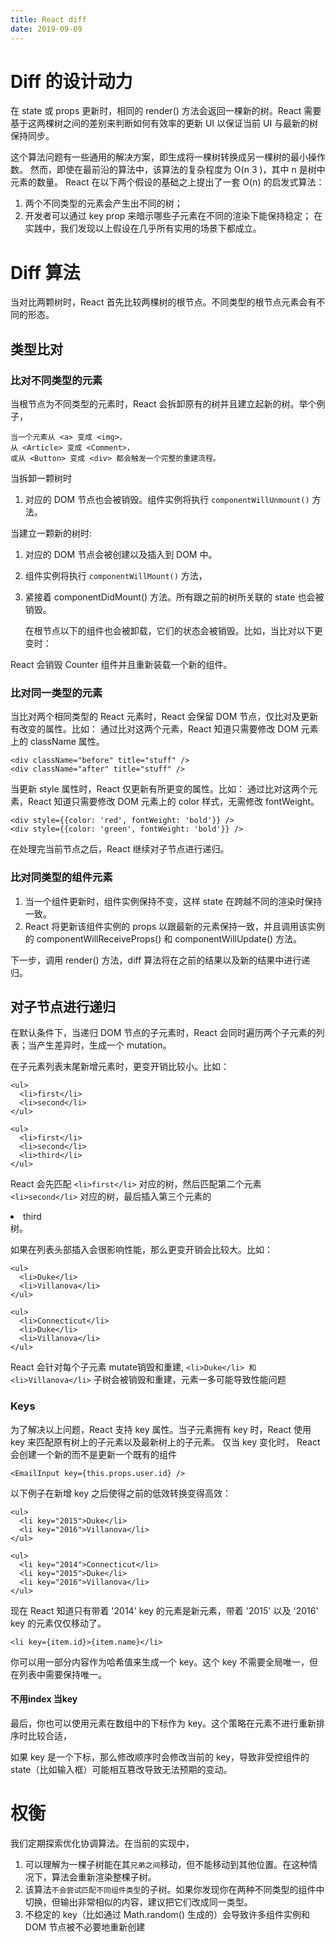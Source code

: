 ```yaml
---
title: React diff
date: 2019-09-09
---
```

# Diff 的设计动力
在 state 或 props 更新时，相同的 render() 方法会返回一棵新的树。React 需要基于这两棵树之间的差别来判断如何有效率的更新 UI 以保证当前 UI 与最新的树保持同步。

这个算法问题有一些通用的解决方案，即生成将一棵树转换成另一棵树的最小操作数。 然而，即使在最前沿的算法中，该算法的复杂程度为 O(n 3 )，其中 n 是树中元素的数量。 React 在以下两个假设的基础之上提出了一套 O(n) 的启发式算法：

1. 两个不同类型的元素会产生出不同的树；
2. 开发者可以通过 key prop 来暗示哪些子元素在不同的渲染下能保持稳定；
在实践中，我们发现以上假设在几乎所有实用的场景下都成立。

# Diff 算法
当对比两颗树时，React 首先比较两棵树的根节点。不同类型的根节点元素会有不同的形态。
## 类型比对 
### 比对不同类型的元素
当根节点为不同类型的元素时，React 会拆卸原有的树并且建立起新的树。举个例子，

    当一个元素从 <a> 变成 <img>，
    从 <Article> 变成 <Comment>，
    或从 <Button> 变成 <div> 都会触发一个完整的重建流程。

当拆卸一颗树时
1. 对应的 DOM 节点也会被销毁。组件实例将执行 `componentWillUnmount()` 方法。

当建立一颗新的树时:
1. 对应的 DOM 节点会被创建以及插入到 DOM 中。
2. 组件实例将执行 `componentWillMount()` 方法，
3. 紧接着 componentDidMount() 方法。所有跟之前的树所关联的 state 也会被销毁。

    在根节点以下的组件也会被卸载，它们的状态会被销毁。比如，当比对以下更变时：

    <div>
        <Counter />
    </div>

    <span>
        <Counter />
    </span>

React 会销毁 Counter 组件并且重新装载一个新的组件。

### 比对同一类型的元素
当比对两个相同类型的 React 元素时，React 会保留 DOM 节点，仅比对及更新有改变的属性。比如：
通过比对这两个元素，React 知道只需要修改 DOM 元素上的 className 属性。

    <div className="before" title="stuff" />
    <div className="after" title="stuff" />


当更新 style 属性时，React 仅更新有所更变的属性。比如：
通过比对这两个元素，React 知道只需要修改 DOM 元素上的 color 样式，无需修改 fontWeight。

    <div style={{color: 'red', fontWeight: 'bold'}} />
    <div style={{color: 'green', fontWeight: 'bold'}} />

在处理完当前节点之后，React 继续对子节点进行递归。

### 比对同类型的组件元素
1. 当一个组件更新时，组件实例保持不变，这样 state 在跨越不同的渲染时保持一致。
2. React 将更新该组件实例的 props 以跟最新的元素保持一致，并且调用该实例的 componentWillReceiveProps() 和 componentWillUpdate() 方法。

下一步，调用 render() 方法，diff 算法将在之前的结果以及新的结果中进行递归。

## 对子节点进行递归
在默认条件下，当递归 DOM 节点的子元素时，React 会同时遍历两个子元素的列表；当产生差异时，生成一个 mutation。

在子元素列表末尾新增元素时，更变开销比较小。比如：

    <ul>
      <li>first</li>
      <li>second</li>
    </ul>

    <ul>
      <li>first</li>
      <li>second</li>
      <li>third</li>
    </ul>

React 会先匹配 `<li>first</li>` 对应的树，然后匹配第二个元素 `<li>second</li>` 对应的树，最后插入第三个元素的 <li>third</li> 树。

如果在列表头部插入会很影响性能，那么更变开销会比较大。比如：

    <ul>
      <li>Duke</li>
      <li>Villanova</li>
    </ul>

    <ul>
      <li>Connecticut</li>
      <li>Duke</li>
      <li>Villanova</li>
    </ul>

React 会针对每个子元素 mutate销毁和重建, `<li>Duke</li> 和 <li>Villanova</li>` 子树会被销毁和重建，元素一多可能导致性能问题

### Keys
为了解决以上问题，React 支持 key 属性。当子元素拥有 key 时，React 使用 key 来匹配原有树上的子元素以及最新树上的子元素。
仅当 key 变化时， React 会创建一个新的而不是更新一个既有的组件

    <EmailInput key={this.props.user.id} />

以下例子在新增 key 之后使得之前的低效转换变得高效：

    <ul>
      <li key="2015">Duke</li>
      <li key="2016">Villanova</li>
    </ul>

    <ul>
      <li key="2014">Connecticut</li>
      <li key="2015">Duke</li>
      <li key="2016">Villanova</li>
    </ul>

现在 React 知道只有带着 '2014' key 的元素是新元素，带着 '2015' 以及 '2016' key 的元素仅仅移动了。

    <li key={item.id}>{item.name}</li>

你可以用一部分内容作为哈希值来生成一个 key。这个 key 不需要全局唯一，但在列表中需要保持唯一。
#### 不用index 当key
最后，你也可以使用元素在数组中的下标作为 key。这个策略在元素不进行重新排序时比较合适，

如果 key 是一个下标，那么修改顺序时会修改当前的 key，导致非受控组件的 state（比如输入框）可能相互篡改导致无法预期的变动。

# 权衡
我们定期探索优化协调算法。在当前的实现中，
1. 可以理解为一棵子树能在其`兄弟之间`移动，但不能移动到其他位置。在这种情况下，算法会重新渲染整棵子树。
2. 该算法`不会尝试匹配不同组件类型`的子树。如果你发现你在两种不同类型的组件中切换，但输出非常相似的内容，建议把它们改成同一类型。
3. 不稳定的 key（比如通过 Math.random() 生成的）会导致许多组件实例和 DOM 节点被不必要地重新创建

